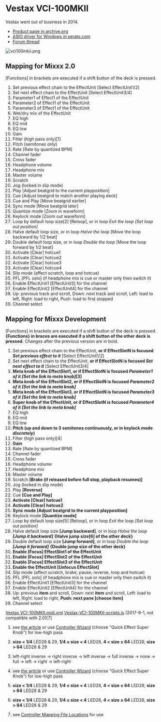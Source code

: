 # Vestax VCI-100MKII

Vestax went out of business in 2014.

  - [Product page in
    archive.org](http://web.archive.org/web/20140809134938/http://www.vestax.com/v/products/detail.php?cate_id=118&parent_id=8)
  - [ASIO driver for Windows in
    serato.com](https://support.serato.com/hc/en-us/articles/203593924-Vestax-Hardware-Drivers-and-Firmware)
  - [Forum thread](http://www.mixxx.org/forums/viewtopic.php?f=7&t=6038)

![vci100mkii.png](vci100mkii.png)

## Mapping for Mixxx 2.0

\[Functions\] in brackets are executed if a shift button of the deck is
pressed.

1.  Set previous effect chain to the EffectUnit \[Select EffectUnit1/2\]
2.  Set next effect chain to the EffectUnit \[Select EffectUnit3/4\]
3.  Parameter1 of Effect1 of the EffectUnit
4.  Parameter2 of Effect1 of the EffectUnit
5.  Parameter3 of Effect1 of the EffectUnit
6.  Wet/dry mix of the EffectUnit
7.  EQ high
8.  EQ mid
9.  EQ low
10. Gain
11. Filter (high pass only)\[1\]
12. Pitch (semitones only)
13. Rate \[Rate by quantized BPM\]
14. Channel fader
15. Cross fader
16. Headphone volume
17. Headphone mix
18. Master volume
19. Scratch
20. Jog (locked in slip mode)
21. Play \[Adjust beatgrid to the current playposition\]
22. Cue \[Adjust beatgrid to match another playing deck\]
23. Cue and Play \[Move beatgrid earlier\]
24. Sync mode \[Move beatgrid later\]
25. Quantize mode \[Zoom in waveform\]
26. Keylock mode \[Zoom out waveform\]
27. Loop by default loop size\[2\] \[Reloop\], or in loop *Exit the loop
    \[Set loop out position\]*
28. Halve default loop size, or in loop *Halve the loop* \[Move the loop
    backward by 1/2 beat\]
29. Double default loop size, or in loop *Double the loop* \[Move the
    loop forward by 1/2 beat\]
30. Activate \[Clear\] hotcue1
31. Activate \[Clear\] hotcue2
32. Activate \[Clear\] hotcue3
33. Activate \[Clear\] hotcue4
34. Slip mode (affect scratch, loop and hotcue)
35. PFL \[PFL solo\] (if headphone mix is cue or master only then switch
    it)
36. Enable EffectUnit1 \[EffectUnit3\] for the channel
37. Enable EffectUnit2 \[EffectUnit4\] for the channel
38. Up: previous track and scroll, Down: next track and scroll, Left:
    load to left, Right: load to right, Push: load to first stopped
39. Channel select

## Mapping for Mixxx Development

\[Functions\] in brackets are executed if a shift button of the deck is
pressed. **{Functions} in braces are executed if a shift button of the
other deck is pressed.** Changes after the previous version are in bold.

1.  Set previous effect chain to the EffectUnit, **or if EffectSlotN is
    focused *Set previous effect to it*** \[Select EffectUnit1/2\]
2.  Set next effect chain to the EffectUnit, **or if EffectSlotN is
    focused *Set next effect to it*** \[Select EffectUnit3/4\]
3.  **Meta knob of the EffectSlot1, or if EffectSlotN is focused
    *Parameter1 of it \[Set the link to meta knob\]*\[3\]**
4.  **Meta knob of the EffectSlot2, or if EffectSlotN is focused
    *Parameter2 of it \[Set the link to meta knob\]***
5.  **Meta knob of the EffectSlot3, or if EffectSlotN is focused
    *Parameter3 of it \[Set the link to meta knob\]***
6.  **Super knob of the EffectUnit, or if EffectSlotN is focused
    *Parameter4 of it \[Set the link to meta knob\]***
7.  EQ high
8.  EQ mid
9.  EQ low
10. **Pitch (up and down to 3 semitones continuously, or in keylock mode
    *discretely*)**
11. Filter (high pass only)\[4\]
12. **Gain**
13. Rate \[Rate by quantized BPM\]
14. Channel fader
15. Cross fader
16. Headphone volume
17. Headphone mix
18. Master volume
19. Scratch **\[Brake (if released before full stop, playback
    resumes)\]**
20. Jog (locked in slip mode)
21. Play **\[Reverse\]**
22. Cue **\[Cue and Play\]**
23. **Activate \[Clear\] hotcue1**
24. **Activate \[Clear\] hotcue2**
25. **Sync mode \[Adjust beatgrid to the current playposition\]**
26. Keylock mode **\[Quantize mode\]**
27. Loop by default loop size\[5\] \[Reloop\], or in loop *Exit the loop
    \[Set loop out position\]*
28. Halve default loop size **\[Jump backward\]**, or in loop *Halve the
    loop **\[Jump it backward\]*** **{Halve jump size\[6\] of the other
    deck}**
29. Double default loop size **\[Jump forward\]**, or in loop *Double
    the loop **\[Jump it forward\]*** **{Double jump size of the other
    deck}**
30. **Enable \[Focus\] EffectSlot1 of the EffectUnit**
31. **Enable \[Focus\] EffectSlot2 of the EffectUnit**
32. **Enable \[Focus\] EffectSlot3 of the EffectUnit**
33. **Enable the EffectUnit \[Unfocus EffectSlot\]**
34. Slip mode (affect scratch, brake, pause, reverse, loop and hotcue)
35. PFL \[PFL solo\] (if headphone mix is cue or master only then switch
    it)
36. Enable EffectUnit1 \[EffectUnit3\] for the channel
37. Enable EffectUnit2 \[EffectUnit4\] for the channel
38. Up: previous **item** and scroll, Down: next **item** and scroll,
    Left: load to left, Right: load to right, **Push: next pane \[choose
    item\]**
39. Channel select

[Vestax
VCI-100MKII.midi.xml](https://raw.githubusercontent.com/sohet/mixxx/master/res/controllers/Vestax%20VCI-100MKII.midi.xml)
[Vestax-VCI-100MKII-scripts.js](https://raw.githubusercontent.com/sohet/mixxx/master/res/controllers/Vestax-VCI-100MKII-scripts.js)
(2017-9-1, not compatible with 2.0)\[7\]

1.  see [the
    article](http://www.mixxx.org/forums/viewtopic.php?f=7&t=6038&start=20#p25804)
    or use [Controller
    Wizard](http://www.mixxx.org/manual/2.0/chapters/advanced_topics.html)
    (choose "Quick Effect Super Knob") for low-high pass

2.  **size \< 1/4** LED28 & 29, **1/4 ≤ size \< 4** LED28, **4 \< size ≤
    64** LED29, **size \> 64** LED28 & 29

3.  left-right inverse -\> right inverse -\> left inverse -\> full
    inverse -\> none -\> full -\> left -\> right -\> left-right

4.  see [the
    article](http://www.mixxx.org/forums/viewtopic.php?f=7&t=6038&start=20#p25804)
    or use [Controller
    Wizard](http://www.mixxx.org/manual/2.0/chapters/advanced_topics.html)
    (choose "Quick Effect Super Knob") for low-high pass

5.  **size \< 1/4** LED28 & 29, **1/4 ≤ size \< 4** LED28, **4 \< size ≤
    64** LED29, **size \> 64** LED28 & 29

6.  **size \< 1/4** LED28 & 29, **1/4 ≤ size \< 4** LED28, **4 \< size ≤
    64** LED29, **size \> 64** LED28 & 29

7.  see [Controller Mapping File
    Locations](controller_mapping_file_locations) for use
